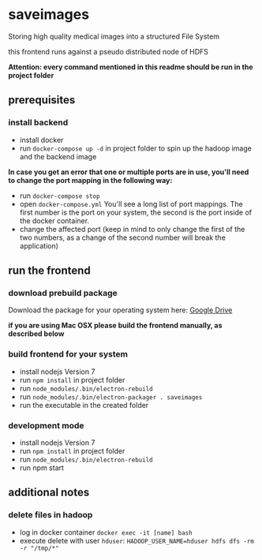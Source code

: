 # saveimages
Storing high quality medical images into a structured File System

this frontend runs against a pseudo distributed node of HDFS

**Attention: every command mentioned in this readme should be run in the project folder**

## prerequisites
### install backend
- install docker
- run `docker-compose up -d` in project folder to spin up the hadoop image and the backend image


**In case you get an error that one or multiple ports are in use, you'll need to change the port mapping in the following way:**
- run `docker-compose stop`
- open `docker-compose.yml`
You'll see a long list of port mappings. The first number is the port on your system, the second is the port inside of the docker container. 
- change the affected port (keep in mind to only change the first of the two numbers, as a change of the second number will break the application)

## run the frontend

### download prebuild package
Download the package for your operating system here: [Google Drive](https://goo.gl/EvJBPg)

**if you are using Mac OSX please build the frontend manually, as described below**
### build frontend for your system
- install nodejs Version 7
- run `npm install` in project folder
- run `node_modules/.bin/electron-rebuild`
- run `node_modules/.bin/electron-packager . saveimages`
- run the executable in the created folder
### development mode
- install nodejs Version 7
- run `npm install` in project folder
- run `node_modules/.bin/electron-rebuild`
- run npm start


## additional notes
### delete files in hadoop
- log in docker container `docker exec -it [name] bash`
- execute delete with user `hduser`:
`HADOOP_USER_NAME=hduser hdfs dfs -rm -r "/tmp/*"`
